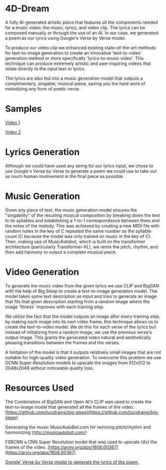 # 4D-Dream
A fully AI-generated artistic piece that features all the components needed for a music video; the music, lyrics, and video clip. The lyrics can be composed manually or through the use of an AI. In our case, we generated a poem as our lyrics using Google's Verse by Verse model.

To produce our video clip we enhanced existing state-of-the-art methods for text-to-image generation to create an innovative 'text-to-video' generation method or more specifically 'lyrics-to-music video'. This technique can produce extremely artistic and awe-inspiring videos that relate directly to the input text or lyrics.  

The lyrics are also fed into a music generation model that outputs a complimentary, singable, musical piece, saving you the hard work of melodizing any form of poetic verse.

# Samples
 [Video 1](https://www.youtube.com/watch?v=UFmA7bWlP1k)
 
 [Video 2](https://www.youtube.com/watch?v=OoNonzv85IM)
 


# Lyrics Generation
Although we could have used any string for our lyrics input, we chose to use Google's Verse by Verse to generate a poem we could use to take out as much human involvement in the final piece as possible. 
# Music Generation
Given any piece of text, the music generation model ensures the "singability" of the resulting musical composition by breaking down the text to its syllables and establishing a 1-to-1 correspondence between them and the notes of the melody. This was achieved by creating a new MIDI file with random notes in the key of C repeated the same number as the syllable count (C because the model was only trained on music in the key of C). Then, making use of MusicAutobot, which is built on the transformer architecture (particularly Transformer-XL), we remix the pitch, rhythm, and then add harmony to output a complete musical piece.
# Video Generation
To generate the music video from the given lyrics we use CLIP and BigGAN with the help of Big Sleep to create a text-to-image generation model. The model takes some text description as input and tries to generate an image that fits that given description starting from a random image where the image 'fitness' improves with each training step.

We utilize the fact that the model outputs an image after every training step, by making each image into its own video frame, this technique allows us to create the text-to-video model. We do this for each verse of the lyrics but instead of initializing from a random image, we use the previous verse's output image. This grants the generated video natural and aesthetically pleasing transitions between the frames and the verses.

A limitation of the model is that it outputs relatively small images that are not suitable for high-quality video generation. To overcome this problem we use DCNN Super-Resolution models to upscale the images from 512x512 to 2048x2048 without noticeable quality loss.

# Resources Used
The Combination of BigGAN and Open AI's CLIP was used to create the text-to-image model that generated all the frames of the video.
[https://github.com/lucidrains/big-sleep](https://github.com/lucidrains/big-sleep)


Generating the music MusicAutoBot.com for remixing pitch/rhythm and harmonizing
(http://musicautobot.com/)

FSRCNN a CNN Super Resolution model that was used to upscale (4x) the frames of the video.
[https://arxiv.org/abs/1608.00367](https://arxiv.org/abs/1608.00367)



[Google' Verse by Verse model to generate the lyrics of the poem.](https://sites.research.google/versebyverse/)
